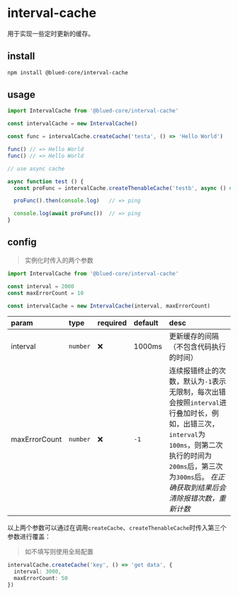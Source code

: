 # interval-cache

用于实现一些定时更新的缓存。  

## install

```bash
npm install @blued-core/interval-cache
```

## usage

```typescript
import IntervalCache from '@blued-core/interval-cache'

const intervalCache = new IntervalCache()

const func = intervalCache.createCache('testa', () => 'Hello World')

func() // => Hello World
func() // => Hello World

// use async cache

async function test () {
  const proFunc = intervalCache.createThenableCache('testb', async () => Promise.resolve('ping'))

  proFunc().then(console.log)   // => ping

  console.log(await proFunc())  // => ping
}
```

## config

> 实例化时传入的两个参数

```typescript
import IntervalCache from '@blued-core/interval-cache'

const interval = 2000
const maxErrorCount = 10

const intervalCache = new IntervalCache(interval, maxErrorCount)
```

param|type|required|default|desc
:--|:--|:--|:--|:--
interval|`number`|❌|1000ms|更新缓存的间隔（不包含代码执行的时间）
maxErrorCount|`number`|❌|`-1`|连续报错终止的次数，默认为`-1`表示无限制，每次出错会按照`interval`进行叠加时长，例如，出错三次，`interval`为`100ms`，则第二次执行的时间为`200ms`后，第三次为`300ms`后。 _在正确获取到结果后会清除报错次数，重新计数_

以上两个参数可以通过在调用`createCache`、`createThenableCache`时传入第三个参数进行覆盖：

> 如不填写则使用全局配置

```typescript
intervalCache.createCache('key', () => 'get data', {
  interval: 3000,
  maxErrorCount: 50
})
```